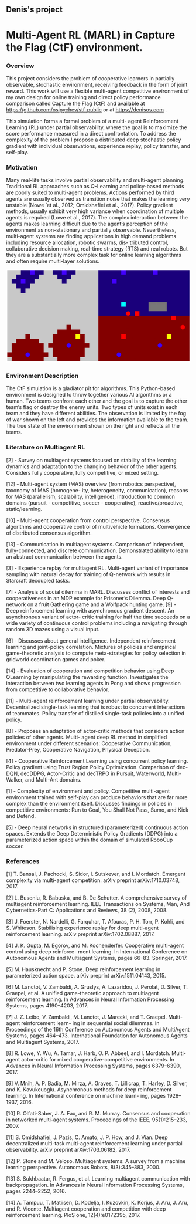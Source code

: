 ## Denis's project
# Multi-Agent RL (MARL) in Capture the Flag (CtF) environment.

### Overview
This project considers the problem of cooperative learners in partially observable, stochastic environment, receiving feedback in the form of joint reward. This work will use a flexible multi-agent competitive environment of my own design for online training and direct policy performance comparison called Capture the Flag (CtF) and available at https://github.com/osipychev/stf-public or at https://denisos.com .

This simulation forms a formal problem of a multi- agent Reinforcement Learning (RL) under partial observability, where the goal is to maximize the score performance measured in a direct confrontation. To address the complexity of the problem I propose a distributed deep stochastic policy gradient with individual observations, experience replay, policy transfer, and self-play.

### Motivation
Many real-life tasks involve partial observability and multi-agent planning. Traditional RL approaches such as Q-Learning and policy-based methods are poorly suited to multi-agent problems. Actions performed by third agents are usually observed as transition noise that makes the learning very unstable (Nowe ́ et al., 2012; Omidshafiei et al., 2017). Policy gradient methods, usually exhibit very high variance when coordination of multiple agents is required (Lowe et al., 2017). The complex interaction between the agents makes learning difficult due to the agent’s perception of the environment as non-stationary and partially observable. Nevertheless, multi-agent systems are finding applications in high demand problems including resource allocation, robotic swarms, dis- tributed control, collaborative decision making, real-time strategy (RTS) and real robots. But they are a substantially more complex task for online learning algorithms and often require multi-layer solutions.

![alt text](CtF.png)

### Environment Description
The CtF simulation is a gladiator pit for algorithms. This Python-based environment is designed to throw together various AI algorithms or a human. Two teams confront each other and the goal is to capture the other team’s flag or destroy the enemy units. Two types of units exist in each team and they have different abilities. The observation is limited by the fog of war shown on the left and provides the information available to the team. The true state of the environment shown on the right and reflects all the teams.

### Literature on Multiagent RL
[2] - Survey on multiagent systems focused on stability of the learning dynamics and adaptation to the changing behavior of the other agents. Considers fully cooperative, fully competitive, or mixed setting.

[12] - Multi-agent system (MAS) overview (from robotics perspective), taxonomy of MAS (homogene- ity, heterogeneity, communication), reasons for MAS (parallelism, scalability, intelligence), introduction to common domains (pursuit - competitive, soccer - cooperative), reactive/proactive, static/learning.

[10] - Multi-agent cooperation from control perspective. Consensus algorithms and cooperative control of multivehicle formations. Convergence of distributed consensus algorithm.

[13] - Communication in multiagent systems. Comparison of independent, fully-connected, and discrete communication. Demonstrated ability to learn an abstract communication between the agents.

[3] - Experience replay for multiagent RL. Multi-agent variant of importance sampling with natural decay for training of Q-network with results in Starcraft decoupled tasks.

[7] - Analysis of social dilemma in MARL. Discusses conflict of interests and cooperativeness in an MDP example for Prisoner’s Dilemma. Deep Q-network on a fruit Gathering game and a Wolfpack hunting game. [9] - Deep reinforcement learning with asynchronous gradient descent. An asynchronous variant of actor- critic training for half the time succeeds on a wide variety of continuous control problems including a
navigating through random 3D mazes using a visual input.

[6] - Discusses about general intelligence. Independent reinforcement learning and joint-policy correlation.
Mixtures of policies and empirical game-theoretic analysis to compute meta-strategies for policy selection in gridworld coordination games and poker.

[14] - Evaluation of cooperation and competition behavior using Deep QLearning by manipulating the rewarding function. Investigates the interaction between two learning agents in Pong and shows progression from competitive to collaborative behavior.

[11] - Multi-agent reinforcement learning under partial observability. Decentralized single-task learning that is robust to concurrent interactions of teammates. Policy transfer of distilled single-task policies into a unified policy.

[8] - Proposes an adaptation of actor-critic methods that considers action policies of other agents. Multi- agent deep RL method in simplified environment under different scenarios: Cooperative Communication, Predator-Prey, Cooperative Navigation, Physical Deception.

[4] - Cooperative Reinforcement Learning using concurrent policy learning. Policy gradient using Trust Region Policy Optimization. Comparison of dec-DQN, decDDPG, Actor-Critic and decTRPO in Pursuit, Waterworld, Multi-Walker, and Multi-Ant domains.

[1] - Complexity of environment and policy. Competitive multi-agent environment trained with self-play can produce behaviors that are far more complex than the environment itself. Discusses findings in policies in competitive environments: Run to Goal, You Shall Not Pass, Sumo, and Kick and Defend.

[5] - Deep neural networks in structured (parameterized) continuous action spaces. Extends the Deep Deterministic Policy Gradients (DDPG) into a parameterized action space within the domain of simulated RoboCup soccer.

### References
[1] T. Bansal, J. Pachocki, S. Sidor, I. Sutskever, and I. Mordatch. Emergent complexity via multi-agent competition. arXiv preprint arXiv:1710.03748, 2017.

[2] L. Busoniu, R. Babuska, and B. De Schutter. A comprehensive survey of multiagent reinforcement learning. IEEE Transactions on Systems, Man, And Cybernetics-Part C: Applications and Reviews, 38 (2), 2008, 2008.

[3] J. Foerster, N. Nardelli, G. Farquhar, T. Afouras, P. H. Torr, P. Kohli, and S. Whiteson. Stabilising experience replay for deep multi-agent reinforcement learning. arXiv preprint arXiv:1702.08887, 2017.

[4] J. K. Gupta, M. Egorov, and M. Kochenderfer. Cooperative multi-agent control using deep reinforce- ment learning. In International Conference on Autonomous Agents and Multiagent Systems, pages 66–83. Springer, 2017.

[5] M. Hausknecht and P. Stone. Deep reinforcement learning in parameterized action space. arXiv preprint arXiv:1511.04143, 2015.

[6] M. Lanctot, V. Zambaldi, A. Gruslys, A. Lazaridou, J. Perolat, D. Silver, T. Graepel, et al. A unified game-theoretic approach to multiagent reinforcement learning. In Advances in Neural Information Processing Systems, pages 4190–4203, 2017.

[7] J. Z. Leibo, V. Zambaldi, M. Lanctot, J. Marecki, and T. Graepel. Multi-agent reinforcement learn- ing in sequential social dilemmas. In Proceedings of the 16th Conference on Autonomous Agents and MultiAgent Systems, pages 464–473. International Foundation for Autonomous Agents and Multiagent Systems, 2017.

[8] R. Lowe, Y. Wu, A. Tamar, J. Harb, O. P. Abbeel, and I. Mordatch. Multi-agent actor-critic for mixed cooperative-competitive environments. In Advances in Neural Information Processing Systems, pages 6379–6390, 2017.

[9] V. Mnih, A. P. Badia, M. Mirza, A. Graves, T. Lillicrap, T. Harley, D. Silver, and K. Kavukcuoglu. Asynchronous methods for deep reinforcement learning. In International conference on machine learn- ing, pages 1928–1937, 2016.

[10] R. Olfati-Saber, J. A. Fax, and R. M. Murray. Consensus and cooperation in networked multi-agent systems. Proceedings of the IEEE, 95(1):215–233, 2007.

[11] S. Omidshafiei, J. Pazis, C. Amato, J. P. How, and J. Vian. Deep decentralized multi-task multi-agent reinforcement learning under partial observability. arXiv preprint arXiv:1703.06182, 2017.

[12] P. Stone and M. Veloso. Multiagent systems: A survey from a machine learning perspective. Autonomous Robots, 8(3):345–383, 2000.

[13] S. Sukhbaatar, R. Fergus, et al. Learning multiagent communication with backpropagation. In Advances in Neural Information Processing Systems, pages 2244–2252, 2016.

[14] A. Tampuu, T. Matiisen, D. Kodelja, I. Kuzovkin, K. Korjus, J. Aru, J. Aru, and R. Vicente. Multiagent cooperation and competition with deep reinforcement learning. PloS one, 12(4):e0172395, 2017.
